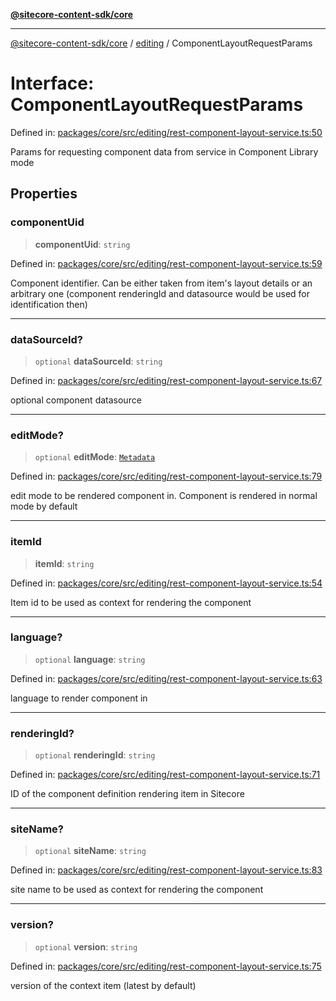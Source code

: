 [**@sitecore-content-sdk/core**](../../README.md)

***

[@sitecore-content-sdk/core](../../README.md) / [editing](../README.md) / ComponentLayoutRequestParams

# Interface: ComponentLayoutRequestParams

Defined in: [packages/core/src/editing/rest-component-layout-service.ts:50](https://github.com/Sitecore/xmc-jss-dev/blob/7d08f3848ecc646e56af22ef11f8adc934af98c7/packages/core/src/editing/rest-component-layout-service.ts#L50)

Params for requesting component data from service in Component Library mode

## Properties

### componentUid

> **componentUid**: `string`

Defined in: [packages/core/src/editing/rest-component-layout-service.ts:59](https://github.com/Sitecore/xmc-jss-dev/blob/7d08f3848ecc646e56af22ef11f8adc934af98c7/packages/core/src/editing/rest-component-layout-service.ts#L59)

Component identifier. Can be either taken from item's layout details or
an arbitrary one (component renderingId and datasource would be used for identification then)

***

### dataSourceId?

> `optional` **dataSourceId**: `string`

Defined in: [packages/core/src/editing/rest-component-layout-service.ts:67](https://github.com/Sitecore/xmc-jss-dev/blob/7d08f3848ecc646e56af22ef11f8adc934af98c7/packages/core/src/editing/rest-component-layout-service.ts#L67)

optional component datasource

***

### editMode?

> `optional` **editMode**: [`Metadata`](../../layout/enumerations/EditMode.md#metadata)

Defined in: [packages/core/src/editing/rest-component-layout-service.ts:79](https://github.com/Sitecore/xmc-jss-dev/blob/7d08f3848ecc646e56af22ef11f8adc934af98c7/packages/core/src/editing/rest-component-layout-service.ts#L79)

edit mode to be rendered component in. Component is rendered in normal mode by default

***

### itemId

> **itemId**: `string`

Defined in: [packages/core/src/editing/rest-component-layout-service.ts:54](https://github.com/Sitecore/xmc-jss-dev/blob/7d08f3848ecc646e56af22ef11f8adc934af98c7/packages/core/src/editing/rest-component-layout-service.ts#L54)

Item id to be used as context for rendering the component

***

### language?

> `optional` **language**: `string`

Defined in: [packages/core/src/editing/rest-component-layout-service.ts:63](https://github.com/Sitecore/xmc-jss-dev/blob/7d08f3848ecc646e56af22ef11f8adc934af98c7/packages/core/src/editing/rest-component-layout-service.ts#L63)

language to render component in

***

### renderingId?

> `optional` **renderingId**: `string`

Defined in: [packages/core/src/editing/rest-component-layout-service.ts:71](https://github.com/Sitecore/xmc-jss-dev/blob/7d08f3848ecc646e56af22ef11f8adc934af98c7/packages/core/src/editing/rest-component-layout-service.ts#L71)

ID of the component definition rendering item in Sitecore

***

### siteName?

> `optional` **siteName**: `string`

Defined in: [packages/core/src/editing/rest-component-layout-service.ts:83](https://github.com/Sitecore/xmc-jss-dev/blob/7d08f3848ecc646e56af22ef11f8adc934af98c7/packages/core/src/editing/rest-component-layout-service.ts#L83)

site name to be used as context for rendering the component

***

### version?

> `optional` **version**: `string`

Defined in: [packages/core/src/editing/rest-component-layout-service.ts:75](https://github.com/Sitecore/xmc-jss-dev/blob/7d08f3848ecc646e56af22ef11f8adc934af98c7/packages/core/src/editing/rest-component-layout-service.ts#L75)

version of the context item (latest by default)
